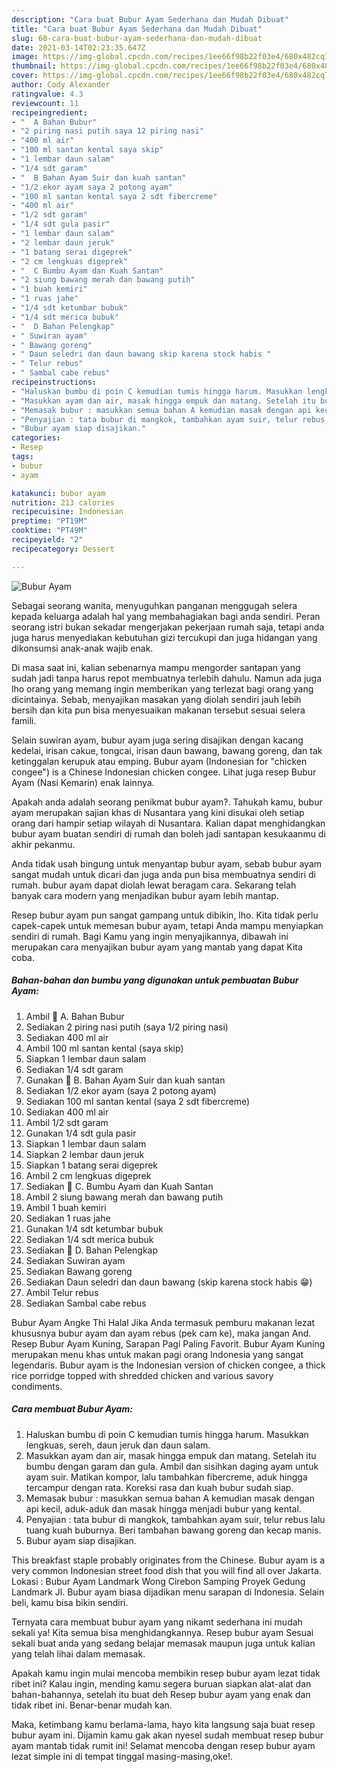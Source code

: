 ```yaml
---
description: "Cara buat Bubur Ayam Sederhana dan Mudah Dibuat"
title: "Cara buat Bubur Ayam Sederhana dan Mudah Dibuat"
slug: 60-cara-buat-bubur-ayam-sederhana-dan-mudah-dibuat
date: 2021-03-14T02:23:35.647Z
image: https://img-global.cpcdn.com/recipes/1ee66f98b22f03e4/680x482cq70/bubur-ayam-foto-resep-utama.jpg
thumbnail: https://img-global.cpcdn.com/recipes/1ee66f98b22f03e4/680x482cq70/bubur-ayam-foto-resep-utama.jpg
cover: https://img-global.cpcdn.com/recipes/1ee66f98b22f03e4/680x482cq70/bubur-ayam-foto-resep-utama.jpg
author: Cody Alexander
ratingvalue: 4.3
reviewcount: 11
recipeingredient:
- "  A Bahan Bubur"
- "2 piring nasi putih saya 12 piring nasi"
- "400 ml air"
- "100 ml santan kental saya skip"
- "1 lembar daun salam"
- "1/4 sdt garam"
- "  B Bahan Ayam Suir dan kuah santan"
- "1/2 ekor ayam saya 2 potong ayam"
- "100 ml santan kental saya 2 sdt fibercreme"
- "400 ml air"
- "1/2 sdt garam"
- "1/4 sdt gula pasir"
- "1 lembar daun salam"
- "2 lembar daun jeruk"
- "1 batang serai digeprek"
- "2 cm lengkuas digeprek"
- "  C Bumbu Ayam dan Kuah Santan"
- "2 siung bawang merah dan bawang putih"
- "1 buah kemiri"
- "1 ruas jahe"
- "1/4 sdt ketumbar bubuk"
- "1/4 sdt merica bubuk"
- "  D Bahan Pelengkap"
- " Suwiran ayam"
- " Bawang goreng"
- " Daun seledri dan daun bawang skip karena stock habis "
- " Telur rebus"
- " Sambal cabe rebus"
recipeinstructions:
- "Haluskan bumbu di poin C kemudian tumis hingga harum. Masukkan lengkuas, sereh, daun jeruk dan daun salam."
- "Masukkan ayam dan air, masak hingga empuk dan matang. Setelah itu bumbu dengan garam dan gula. Ambil dan sisihkan daging ayam untuk ayam suir. Matikan kompor, lalu tambahkan fibercreme, aduk hingga tercampur dengan rata. Koreksi rasa dan kuah bubur sudah siap."
- "Memasak bubur : masukkan semua bahan A kemudian masak dengan api kecil, aduk-aduk dan masak hingga menjadi bubur yang kental."
- "Penyajian : tata bubur di mangkok, tambahkan ayam suir, telur rebus lalu tuang kuah buburnya. Beri tambahan bawang goreng dan kecap manis."
- "Bubur ayam siap disajikan."
categories:
- Resep
tags:
- bubur
- ayam

katakunci: bubur ayam 
nutrition: 213 calories
recipecuisine: Indonesian
preptime: "PT19M"
cooktime: "PT49M"
recipeyield: "2"
recipecategory: Dessert

---
```



![Bubur Ayam](https://img-global.cpcdn.com/recipes/1ee66f98b22f03e4/680x482cq70/bubur-ayam-foto-resep-utama.jpg)

Sebagai seorang wanita, menyuguhkan panganan menggugah selera kepada keluarga adalah hal yang membahagiakan bagi anda sendiri. Peran seorang istri bukan sekadar mengerjakan pekerjaan rumah saja, tetapi anda juga harus menyediakan kebutuhan gizi tercukupi dan juga hidangan yang dikonsumsi anak-anak wajib enak.

Di masa  saat ini, kalian sebenarnya mampu mengorder santapan yang sudah jadi tanpa harus repot membuatnya terlebih dahulu. Namun ada juga lho orang yang memang ingin memberikan yang terlezat bagi orang yang dicintainya. Sebab, menyajikan masakan yang diolah sendiri jauh lebih bersih dan kita pun bisa menyesuaikan makanan tersebut sesuai selera famili. 

Selain suwiran ayam, bubur ayam juga sering disajikan dengan kacang kedelai, irisan cakue, tongcai, irisan daun bawang, bawang goreng, dan tak ketinggalan kerupuk atau emping. Bubur ayam (Indonesian for &#34;chicken congee&#34;) is a Chinese Indonesian chicken congee. Lihat juga resep Bubur Ayam (Nasi Kemarin) enak lainnya.

Apakah anda adalah seorang penikmat bubur ayam?. Tahukah kamu, bubur ayam merupakan sajian khas di Nusantara yang kini disukai oleh setiap orang dari hampir setiap wilayah di Nusantara. Kalian dapat menghidangkan bubur ayam buatan sendiri di rumah dan boleh jadi santapan kesukaanmu di akhir pekanmu.

Anda tidak usah bingung untuk menyantap bubur ayam, sebab bubur ayam sangat mudah untuk dicari dan juga anda pun bisa membuatnya sendiri di rumah. bubur ayam dapat diolah lewat beragam cara. Sekarang telah banyak cara modern yang menjadikan bubur ayam lebih mantap.

Resep bubur ayam pun sangat gampang untuk dibikin, lho. Kita tidak perlu capek-capek untuk memesan bubur ayam, tetapi Anda mampu menyiapkan sendiri di rumah. Bagi Kamu yang ingin menyajikannya, dibawah ini merupakan cara menyajikan bubur ayam yang mantab yang dapat Kita coba.

<!--inarticleads1-->

##### Bahan-bahan dan bumbu yang digunakan untuk pembuatan Bubur Ayam:

1. Ambil  💛 A. Bahan Bubur
1. Sediakan 2 piring nasi putih (saya 1/2 piring nasi)
1. Sediakan 400 ml air
1. Ambil 100 ml santan kental (saya skip)
1. Siapkan 1 lembar daun salam
1. Sediakan 1/4 sdt garam
1. Gunakan  💛 B. Bahan Ayam Suir dan kuah santan
1. Sediakan 1/2 ekor ayam (saya 2 potong ayam)
1. Sediakan 100 ml santan kental (saya 2 sdt fibercreme)
1. Sediakan 400 ml air
1. Ambil 1/2 sdt garam
1. Gunakan 1/4 sdt gula pasir
1. Siapkan 1 lembar daun salam
1. Siapkan 2 lembar daun jeruk
1. Siapkan 1 batang serai digeprek
1. Ambil 2 cm lengkuas digeprek
1. Sediakan  💛 C. Bumbu Ayam dan Kuah Santan
1. Ambil 2 siung bawang merah dan bawang putih
1. Ambil 1 buah kemiri
1. Sediakan 1 ruas jahe
1. Gunakan 1/4 sdt ketumbar bubuk
1. Sediakan 1/4 sdt merica bubuk
1. Sediakan  💛 D. Bahan Pelengkap
1. Sediakan  Suwiran ayam
1. Sediakan  Bawang goreng
1. Sediakan  Daun seledri dan daun bawang (skip karena stock habis 😁)
1. Ambil  Telur rebus
1. Sediakan  Sambal cabe rebus


Bubur Ayam Angke Thi Halal Jika Anda termasuk pemburu makanan lezat khususnya bubur ayam dan ayam rebus (pek cam ke), maka jangan And. Resep Bubur Ayam Kuning, Sarapan Pagi Paling Favorit. Bubur Ayam Kuning merupakan menu khas untuk makan pagi orang Indonesia yang sangat legendaris. Bubur ayam is the Indonesian version of chicken congee, a thick rice porridge topped with shredded chicken and various savory condiments. 

<!--inarticleads2-->

##### Cara membuat Bubur Ayam:

1. Haluskan bumbu di poin C kemudian tumis hingga harum. Masukkan lengkuas, sereh, daun jeruk dan daun salam.
1. Masukkan ayam dan air, masak hingga empuk dan matang. Setelah itu bumbu dengan garam dan gula. Ambil dan sisihkan daging ayam untuk ayam suir. Matikan kompor, lalu tambahkan fibercreme, aduk hingga tercampur dengan rata. Koreksi rasa dan kuah bubur sudah siap.
1. Memasak bubur : masukkan semua bahan A kemudian masak dengan api kecil, aduk-aduk dan masak hingga menjadi bubur yang kental.
1. Penyajian : tata bubur di mangkok, tambahkan ayam suir, telur rebus lalu tuang kuah buburnya. Beri tambahan bawang goreng dan kecap manis.
1. Bubur ayam siap disajikan.


This breakfast staple probably originates from the Chinese. Bubur ayam is a very common Indonesian street food dish that you will find all over Jakarta. Lokasi : Bubur Ayam Landmark Wong Cirebon Samping Proyek Gedung Landmark Jl. Bubur ayam biasa dijadikan menu sarapan di Indonesia. Selain beli, kamu bisa bikin sendiri. 

Ternyata cara membuat bubur ayam yang nikamt sederhana ini mudah sekali ya! Kita semua bisa menghidangkannya. Resep bubur ayam Sesuai sekali buat anda yang sedang belajar memasak maupun juga untuk kalian yang telah lihai dalam memasak.

Apakah kamu ingin mulai mencoba membikin resep bubur ayam lezat tidak ribet ini? Kalau ingin, mending kamu segera buruan siapkan alat-alat dan bahan-bahannya, setelah itu buat deh Resep bubur ayam yang enak dan tidak ribet ini. Benar-benar mudah kan. 

Maka, ketimbang kamu berlama-lama, hayo kita langsung saja buat resep bubur ayam ini. Dijamin kamu gak akan nyesel sudah membuat resep bubur ayam mantab tidak rumit ini! Selamat mencoba dengan resep bubur ayam lezat simple ini di tempat tinggal masing-masing,oke!.

